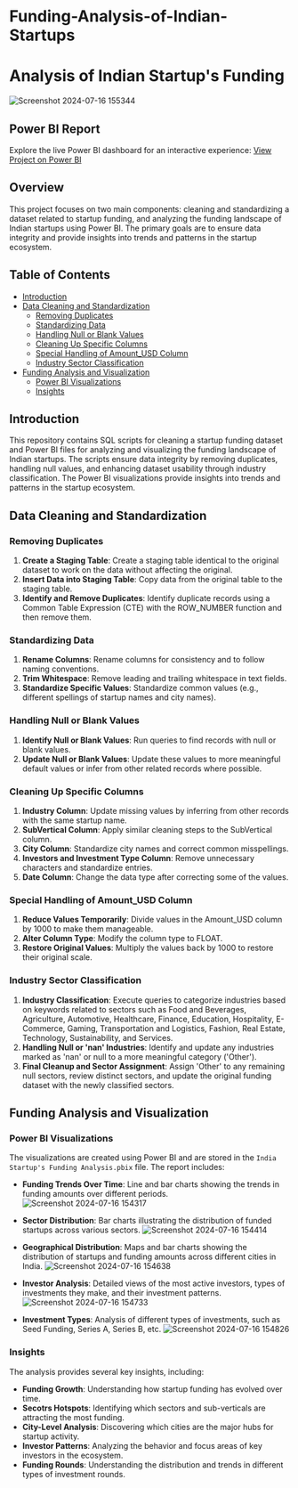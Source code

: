 # Funding-Analysis-of-Indian-Startups
# Analysis of Indian Startup's Funding
![Screenshot 2024-07-16 155344](https://github.com/user-attachments/assets/d64cc257-f3d6-4345-876f-7664e36be15d)


## Power BI Report
Explore the live Power BI dashboard for an interactive experience: [View Project on Power BI](https://app.powerbi.com/links/xrQn67kDzK?ctid=4491fde7-7cec-49af-b870-98ef09899d11&pbi_source=linkShare)

## Overview
This project focuses on two main components: cleaning and standardizing a dataset related to startup funding, and analyzing the funding landscape of Indian startups using Power BI. The primary goals are to ensure data integrity and provide insights into trends and patterns in the startup ecosystem.

## Table of Contents
- [Introduction](#introduction)
- [Data Cleaning and Standardization](#data-cleaning-and-standardization)
  - [Removing Duplicates](#removing-duplicates)
  - [Standardizing Data](#standardizing-data)
  - [Handling Null or Blank Values](#handling-null-or-blank-values)
  - [Cleaning Up Specific Columns](#cleaning-up-specific-columns)
  - [Special Handling of Amount_USD Column](#special-handling-of-amount_usd-column)
  - [Industry Sector Classification](#industry-sector-classification)
- [Funding Analysis and Visualization](#funding-analysis-and-visualization)
  - [Power BI Visualizations](#power-bi-visualizations)
  - [Insights](#insights)

## Introduction
This repository contains SQL scripts for cleaning a startup funding dataset and Power BI files for analyzing and visualizing the funding landscape of Indian startups. The scripts ensure data integrity by removing duplicates, handling null values, and enhancing dataset usability through industry classification. The Power BI visualizations provide insights into trends and patterns in the startup ecosystem.

## Data Cleaning and Standardization

### Removing Duplicates
1. **Create a Staging Table**: Create a staging table identical to the original dataset to work on the data without affecting the original.
2. **Insert Data into Staging Table**: Copy data from the original table to the staging table.
3. **Identify and Remove Duplicates**: Identify duplicate records using a Common Table Expression (CTE) with the ROW_NUMBER function and then remove them.

### Standardizing Data
1. **Rename Columns**: Rename columns for consistency and to follow naming conventions.
2. **Trim Whitespace**: Remove leading and trailing whitespace in text fields.
3. **Standardize Specific Values**: Standardize common values (e.g., different spellings of startup names and city names).

### Handling Null or Blank Values
1. **Identify Null or Blank Values**: Run queries to find records with null or blank values.
2. **Update Null or Blank Values**: Update these values to more meaningful default values or infer from other related records where possible.

### Cleaning Up Specific Columns
1. **Industry Column**: Update missing values by inferring from other records with the same startup name.
2. **SubVertical Column**: Apply similar cleaning steps to the SubVertical column.
3. **City Column**: Standardize city names and correct common misspellings.
4. **Investors and Investment Type Column**: Remove unnecessary characters and standardize entries.
5. **Date Column**: Change the data type after correcting some of the values.

### Special Handling of Amount_USD Column
1. **Reduce Values Temporarily**: Divide values in the Amount_USD column by 1000 to make them manageable.
2. **Alter Column Type**: Modify the column type to FLOAT.
3. **Restore Original Values**: Multiply the values back by 1000 to restore their original scale.

### Industry Sector Classification
1. **Industry Classification**: Execute queries to categorize industries based on keywords related to sectors such as Food and Beverages, Agriculture, Automotive, Healthcare, Finance, Education, Hospitality, E-Commerce, Gaming, Transportation and Logistics, Fashion, Real Estate, Technology, Sustainability, and Services.
2. **Handling Null or 'nan' Industries**: Identify and update any industries marked as 'nan' or null to a more meaningful category ('Other').
3. **Final Cleanup and Sector Assignment**: Assign 'Other' to any remaining null sectors, review distinct sectors, and update the original funding dataset with the newly classified sectors.

## Funding Analysis and Visualization

### Power BI Visualizations
The visualizations are created using Power BI and are stored in the `India Startup's Funding Analysis.pbix` file. The report includes:
- **Funding Trends Over Time**: Line and bar charts showing the trends in funding amounts over different periods.
![Screenshot 2024-07-16 154317](https://github.com/user-attachments/assets/32347dd0-d245-49c3-ac5c-c2f9c1161583)

- **Sector Distribution**: Bar charts illustrating the distribution of funded startups across various sectors.
![Screenshot 2024-07-16 154414](https://github.com/user-attachments/assets/753db789-d765-495c-a665-c153a249b147)

- **Geographical Distribution**: Maps and bar charts showing the distribution of startups and funding amounts across different cities in India.
![Screenshot 2024-07-16 154638](https://github.com/user-attachments/assets/1343313a-dc88-4eaf-9e5e-cf5ad6780b3c)

- **Investor Analysis**: Detailed views of the most active investors, types of investments they make, and their investment patterns.
![Screenshot 2024-07-16 154733](https://github.com/user-attachments/assets/9f02d2d7-3884-47df-9997-89db053498df)

- **Investment Types**: Analysis of different types of investments, such as Seed Funding, Series A, Series B, etc.
![Screenshot 2024-07-16 154826](https://github.com/user-attachments/assets/6209e142-d3e3-4f9d-b703-7397bfb69220)

### Insights
The analysis provides several key insights, including:
- **Funding Growth**: Understanding how startup funding has evolved over time.
- **Secotrs Hotspots**: Identifying which sectors and sub-verticals are attracting the most funding.
- **City-Level Analysis**: Discovering which cities are the major hubs for startup activity.
- **Investor Patterns**: Analyzing the behavior and focus areas of key investors in the ecosystem.
- **Funding Rounds**: Understanding the distribution and trends in different types of investment rounds.
